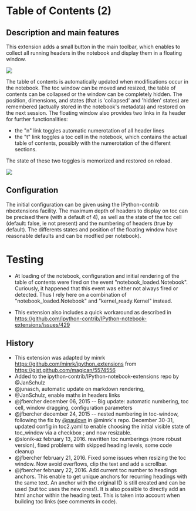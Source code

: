 # Table of Contents (2)

## Description and main features

This extension adds a small button in the main toolbar, which enables to collect all running headers in the notebook and display them in a floating window. 

![](icon.png)

The table of contents is automatically updated when modifications occur in the notebook. The toc window can be moved and resized, the table of contents can be collapsed or the window can be completely hidden. The position, dimensions, and states (that is 'collapsed' and 'hidden' states) are remembered (actually stored in the notebook's metadata) and restored on the next session. The floating window also provides two links in its header for further functionalities:

- the "n" link toggles automatic numerotation of all header lines
- the "t" link toggles a toc cell in the notebook, which contains the actual table of contents, possibly with the numerotation of the different sections. 

The state of these two toggles is memorized and restored on reload. 

![](image.png) 

## Configuration
The initial configuration can be given using the IPython-contrib nbextensions facility. The maximum depth of headers to display on toc can be precised there (with a default of 4), as well as the state of the toc cell (default: false, ie not present) and the numbering of headers (true by default). The differents states and position of the floating window have reasonable defaults and can be modfied per notebook). 


# Testing 
- At loading of the notebook, configuration and initial rendering of the table of contents were fired on the event "notebook_loaded.Notebook". Curiously, it happened that this event was either not always fired or detected. Thus I rely here on a combination of  "notebook_loaded.Notebook" and "kernel_ready.Kernel" instead. 

- This extension also includes a quick workaround as described in https://github.com/ipython-contrib/IPython-notebook-extensions/issues/429

## History

- This extension was adapted by minrk https://github.com/minrk/ipython_extensions
from https://gist.github.com/magican/5574556
- Added to the ipython-contrib/IPython-notebook-extensions repo by @JanSchulz
- @junasch, automatic update on markdown rendering, 
- @JanSchulz, enable maths in headers links
- @jfbercher december 06, 2015 -- Big update: automatic numbering, toc cell, window dragging, configuration parameters
- @jfbercher december 24, 2015 -- nested numbering in toc-window, following the fix by [@paulovn](https://github.com/minrk/ipython_extensions/pull/53) in @minrk's repo. December 30-31, updated config in toc2.yaml to enable choosing the initial visible state of toc_window via a checkbox ; and now resizable. 
- @slonik-az february 13, 2016. rewritten toc numberings (more robust version), fixed problems with skipped heading levels, some code cleanup
- @jfbercher february 21, 2016. Fixed some issues when resizing the toc window. Now avoid overflows, clip the text and add a scrollbar. 
- @jfbercher february 22, 2016. Add current toc number to headings anchors. This enable to get unique anchors for recurring headings with the same text. An anchor with the original ID is still created and can be used (but toc uses the new ones!). It is also possible to directly add an html anchor within the heading text. This is taken into account when building toc links (see comments in code). 
